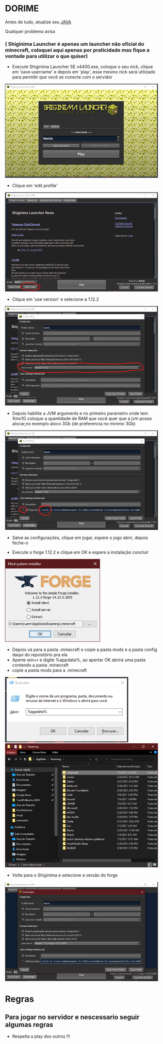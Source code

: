 # DORIME

Antes de tudo, atualize seu [JAVA](https://www.java.com/pt_BR/download/windows-64bit.jsp)

Qualquer problema avisa

### ( Shiginima Launcher é apenas um launcher não oficial do minecraft, coloquei aqui apenas por praticidade mas fique a vontade para utilizar o que quiser)

- Execute Shiginima Launcher SE v4400.exe, coloque o seu nick, clique em 'save username' e depois em 'play', esse mesmo nick será
utilizado para permitir que você se conecte com o servidor

![launcher](https://raw.githubusercontent.com/Ruannilton/AMENO/master/tutorial/open%20launcher.png?token=AKWGNME5W7TQOQ3D7Z6BABS6SDCVM)

- Clique em 'edit profile'

![edit profile](https://github.com/Ruannilton/AMENO/blob/master/tutorial/click_edit_prof.png)

- Clique em 'use version' e selecione a 1.12.2

![use version](https://github.com/Ruannilton/AMENO/blob/master/tutorial/select%20version.png)

- Depois habilite a JVM arguments e no primeiro parametro onde tem Xmx1G coloque a quantidade de RAM que você quer que a jvm possa alocar,no exemplo
aloco 3Gb (de preferencia no minimo 3Gb)

![jvm args](https://raw.githubusercontent.com/Ruannilton/AMENO/master/tutorial/jvm%20args.png?token=AKWGNMHT6XAXANJJYUXVWSS6SDEOO)

- Salve as configurações, clique em jogar, espere o jogo abrir, depois feche-o

- Execute o forge 1.12.2 e clique em OK e espere a instalação concluir

![install-forge](https://github.com/Ruannilton/AMENO/blob/master/tutorial/install%20forge.png)

- Depois vá para a pasta .minecraft e copie a pasta mods e a pasta config daqui do repositório pra ela
- Aperte win+r e digite %appdata%, ao apertar OK abrirá uma pasta contendo a pasta .minecraft
- copie a pasta mods para a .minecraft

![minecraft](https://raw.githubusercontent.com/Ruannilton/AMENO/master/tutorial/goto%20.minecraft.png?token=AKWGNMHK3D6GFJRTO6XZ4KS6SDJTC)
![.minecraft](https://github.com/Ruannilton/AMENO/blob/master/tutorial/appdata_minecraft.png?raw=true)

- Volte para o Shiginima e selecione a versão do forge

![select forge version](https://github.com/Ruannilton/AMENO/blob/master/tutorial/select%20forge%20release.png)



# Regras 

## Para jogar no servidor e nescessario seguir algumas regras

- Respeita a play dos outros !!!


  


